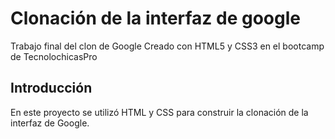 # Clonación de la interfaz de google
Trabajo final del clon de Google 
Creado con HTML5 y CSS3 en el bootcamp de TecnolochicasPro
## Introducción
En este proyecto se utilizó HTML y CSS para construir la clonación de la interfaz de Google.
